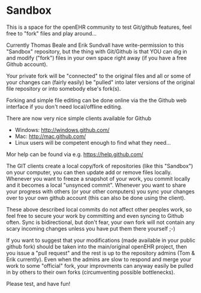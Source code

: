 Sandbox
=======

This is a space for the openEHR community to test Git/github features, feel free to "fork" files and play around...

Currently Thomas Beale and Erik Sundvall have write-permission to this "Sandbox" repository, but the thing with 
Git/Github  is that YOU can dig in and modify ("fork") files in your own space right away (if you have a free 
Github account).

Your private fork will be "connected" to the original files and all or some of your changes can (fairly easily) 
be "pulled" into later versions of the original file repository or into somebody else's fork(s).

Forking and simple file editing can be done online via the the Github web interface if you don't need 
local/offline editing.

There are now very nice simple clients available for Github
- Windows: http://windows.github.com/
- Mac: http://mac.github.com/
- Linux users will be competent enough to find what they need...

Mor help can be found via e.g. https://help.github.com/

The GIT clients create a local copy/fork of repositories (like this "Sandbox") on your computer, you can then
update add or remove files locally. Whenever you want to freeze a snapshot of your work, you commit locally and
it becomes a local "unsynced commit". Whenever you want to share your progress with others (or your other 
computers) you sync your changes over to your own github account (this can also be done using the client).

These above described local commits do not affect other peoples work, so feel free to secure your work by 
committing and even syncing to Github often. Sync is bidirectional, but don't fear, your own fork will not
contain any scary incoming changes unless you have put them there yourself ;-)

If you want to suggest that your modifications (made available in your public github fork) should be taken into
the main/original openEHR project, then you issue a "pull request" and the rest is up to the repository admins
(Tom & Erik currently). Even when the admins are slow to respond and merge your work to some "official" fork,
your improvments can anyway easily be pulled in by others to their own forks (circumventing possible bottlenecks).

Please test, and have fun!